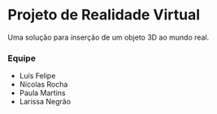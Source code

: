 # Projeto de Realidade Virtual

Uma solução para inserção de um objeto 3D ao mundo real.

### Equipe

* Luís Felipe
* Nícolas Rocha
* Paula Martins
* Larissa Negrão
